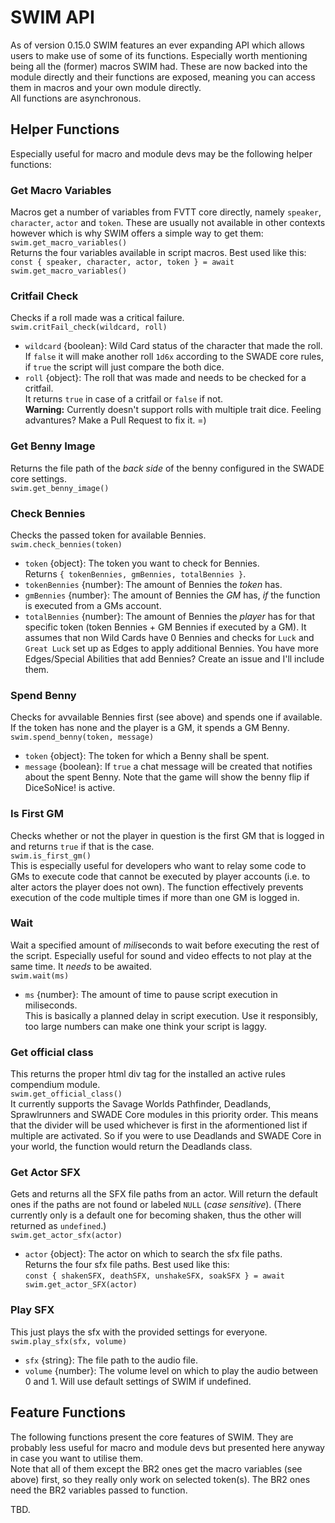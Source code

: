 # SWIM API
As of version 0.15.0 SWIM features an ever expanding API which allows users to make use of some of its functions. Especially worth mentioning being all the (former) macros SWIM had. These are now backed into the module directly and their functions are exposed, meaning you can access them in macros and your own module directly.  
All functions are asynchronous.  

## Helper Functions
Especially useful for macro and module devs may be the following helper functions:

### Get Macro Variables
Macros get a number of variables from FVTT core directly, namely `speaker`, `character`, `actor` and `token`. These are usually not available in other contexts however which is why SWIM offers a simple way to get them:  
`swim.get_macro_variables()`  
Returns the four variables available in script macros. Best used like this:  
`const { speaker, character, actor, token } = await swim.get_macro_variables()`  

### Critfail Check
Checks if a roll made was a critical failure.  
`swim.critFail_check(wildcard, roll)`
- `wildcard` {boolean}: Wild Card status of the character that made the roll. If `false` it will make another roll `1d6x` according to the SWADE core rules, if `true` the script will just compare the both dice.  
- `roll` {object}: The roll that was made and needs to be checked for a critfail.  
It returns `true` in case of a critfail or `false` if not.  
**Warning:** Currently doesn't support rolls with multiple trait dice. Feeling advantures? Make a Pull Request to fix it. =)  

### Get Benny Image
Returns the file path of the *back side* of the benny configured in the SWADE core settings.  
`swim.get_benny_image()`

### Check Bennies
Checks the passed token for available Bennies.  
`swim.check_bennies(token)`
- `token` {object}: The token you want to check for Bennies.  
Returns `{ tokenBennies, gmBennies, totalBennies }`.  
- `tokenBennies` {number}: The amount of Bennies the *token* has.  
- `gmBennies` {number}: The amount of Bennies the *GM* has, *if* the function is executed from a GMs account.  
- `totalBennies` {number}: The amount of Bennies the *player* has for that specific token (token Bennies + GM Bennies if executed by a GM).
It assumes that non Wild Cards have 0 Bennies and checks for `Luck` and `Great Luck` set up as Edges to apply additional Bennies. You have more Edges/Special Abilities that add Bennies? Create an issue and I'll include them.  

### Spend Benny
Checks for avvailable Bennies first (see above) and spends one if available. If the token has none and the player is a GM, it spends a GM Benny.  
`swim.spend_benny(token, message)`  
- `token` {object}: The token for which a Benny shall be spent.  
- `message` {boolean}: If `true` a chat message will be created that notifies about the spent Benny.
Note that the game will show the benny flip if DiceSoNice! is active.  

### Is First GM
Checks whether or not the player in question is the first GM that is logged in and returns `true` if that is the case.  
`swim.is_first_gm()`  
This is especially useful for developers who want to relay some code to GMs to execute code that cannot be executed by player accounts (i.e. to alter actors the player does not own). The function effectively prevents execution of the code multiple times if more than one GM is logged in.  

### Wait
Wait a specified amount of *mili*seconds to wait before executing the rest of the script. Especially useful for sound and video effects to not play at the same time. It *needs* to be awaited.  
`swim.wait(ms)`  
- `ms` {number}: The amount of time to pause script execution in miliseconds.  
This is basically a planned delay in script execution. Use it responsibly, too large numbers can make one think your script is laggy.  

### Get official class
This returns the proper html div tag for the installed an active rules compendium module.  
`swim.get_official_class()`  
It currently supports the Savage Worlds Pathfinder, Deadlands, Sprawlrunners and SWADE Core modules in this priority order. This means that the divider will be used whichever is first in the aformentioned list if multiple are activated. So if you were to use Deadlands and SWADE Core in your world, the function would return the Deadlands class.  

### Get Actor SFX
Gets and returns all the SFX file paths from an actor. Will return the default ones if the paths are not found or labeled `NULL` (*case sensitive*). (There currently only is a default one for becoming shaken, thus the other will returned as `undefined`.)  
`swim.get_actor_sfx(actor)`  
- `actor` {object}: The actor on which to search the sfx file paths.  
Returns the four sfx file paths. Best used like this:  
`const { shakenSFX, deathSFX, unshakeSFX, soakSFX } = await swim.get_actor_SFX(actor)`  

### Play SFX
This just plays the sfx with the provided settings for everyone.  
`swim.play_sfx(sfx, volume)`  
- `sfx` {string}: The file path to the audio file.  
- `volume` {number}: The volume level on which to play the audio between 0 and 1. Will use default settings of SWIM if undefined.  

## Feature Functions
The following functions present the core features of SWIM. They are probably less useful for macro and module devs but presented here anyway in case you want to utilise them.  
Note that all of them except the BR2 ones get the macro variables (see above) first, so they really only work on selected token(s). The BR2 ones need the BR2 variables passed to function.  

TBD.  